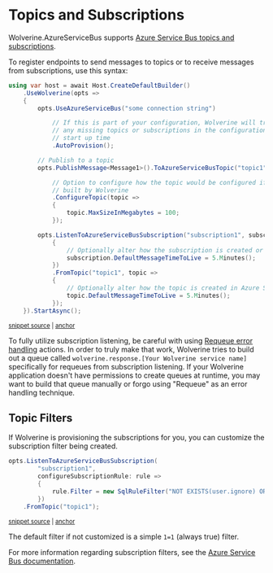 # Topics and Subscriptions

Wolverine.AzureServiceBus supports [Azure Service Bus topics and subscriptions](https://learn.microsoft.com/en-us/azure/service-bus-messaging/service-bus-queues-topics-subscriptions).

To register endpoints to send messages to topics or to receive messages from subscriptions, use this syntax:

<!-- snippet: sample_using_azure_service_bus_subscriptions_and_topics -->
<a id='snippet-sample_using_azure_service_bus_subscriptions_and_topics'></a>
```cs
using var host = await Host.CreateDefaultBuilder()
    .UseWolverine(opts =>
    {
        opts.UseAzureServiceBus("some connection string")

            // If this is part of your configuration, Wolverine will try to create
            // any missing topics or subscriptions in the configuration at application
            // start up time
            .AutoProvision();

        // Publish to a topic
        opts.PublishMessage<Message1>().ToAzureServiceBusTopic("topic1")

            // Option to configure how the topic would be configured if
            // built by Wolverine
            .ConfigureTopic(topic =>
            {
                topic.MaxSizeInMegabytes = 100;
            });

        opts.ListenToAzureServiceBusSubscription("subscription1", subscription =>
            {
                // Optionally alter how the subscription is created or configured in Azure Service Bus
                subscription.DefaultMessageTimeToLive = 5.Minutes();
            })
            .FromTopic("topic1", topic =>
            {
                // Optionally alter how the topic is created in Azure Service Bus
                topic.DefaultMessageTimeToLive = 5.Minutes();
            });
    }).StartAsync();
```
<sup><a href='https://github.com/JasperFx/wolverine/blob/main/src/Transports/Azure/Wolverine.AzureServiceBus.Tests/Samples.cs#L14-L49' title='Snippet source file'>snippet source</a> | <a href='#snippet-sample_using_azure_service_bus_subscriptions_and_topics' title='Start of snippet'>anchor</a></sup>
<!-- endSnippet -->

To fully utilize subscription listening, be careful with using [Requeue error handling](/guide/handlers/error-handling) actions. In order to truly make
that work, Wolverine tries to build out a queue called `wolverine.response.[Your Wolverine service name]` specifically for
requeues from subscription listening. If your Wolverine application doesn't have permissions to create queues at runtime,
you may want to build that queue manually or forgo using "Requeue" as an error handling technique.

## Topic Filters

If Wolverine is provisioning the subscriptions for you, you can customize the subscription filter being created.

<!-- snippet: sample_configuring_azure_service_bus_subscription_filter -->
<a id='snippet-sample_configuring_azure_service_bus_subscription_filter'></a>
```cs
opts.ListenToAzureServiceBusSubscription(
        "subscription1",
        configureSubscriptionRule: rule =>
        {
            rule.Filter = new SqlRuleFilter("NOT EXISTS(user.ignore) OR user.ignore NOT LIKE 'true'");
        })
    .FromTopic("topic1");
```
<sup><a href='https://github.com/JasperFx/wolverine/blob/main/src/Transports/Azure/Wolverine.AzureServiceBus.Tests/DocumentationSamples.cs#L174-L184' title='Snippet source file'>snippet source</a> | <a href='#snippet-sample_configuring_azure_service_bus_subscription_filter' title='Start of snippet'>anchor</a></sup>
<!-- endSnippet -->

The default filter if not customized is a simple `1=1` (always true) filter.

For more information regarding subscription filters, see the [Azure Service Bus documentation](https://learn.microsoft.com/en-us/azure/service-bus-messaging/topic-filters).
